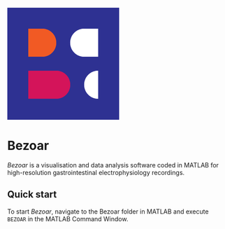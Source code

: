 ![](/src/ui/logos/bezoar256.png)

# Bezoar
_Bezoar_ is a visualisation and data analysis software coded in MATLAB for high-resolution gastrointestinal electrophysiology recordings.

## Quick start
To start _Bezoar_, navigate to the Bezoar folder in MATLAB and execute `BEZOAR` in the MATLAB Command Window.

